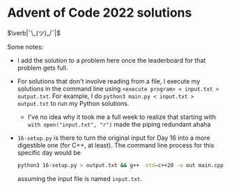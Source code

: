 # Advent of Code 2022 solutions

$\verb|¯\_(ツ)_/¯|$

Some notes:

- I add the solution to a problem here once the leaderboard for that problem gets full.
- For solutions that don't involve reading from a file, I execute my solutions in the command line using `<execute program> < input.txt > output.txt`. For example, I do `python3 main.py < input.txt > output.txt` to run my Python solutions.
	- I've no idea why it took me a full week to realize that starting with `with open("input.txt", "r")` made the piping redundant ahaha
- `16-setup.py` is there to turn the original input for Day 16 into a more digestible one (for C++, at least). The command line process for this specific day would be

	```bash
	python3 16-setup.py > output.txt && g++ -std=c++20 -o out main.cpp && ./out < output.txt > final_output.txt
	```

	assuming the input file is named `input.txt`.